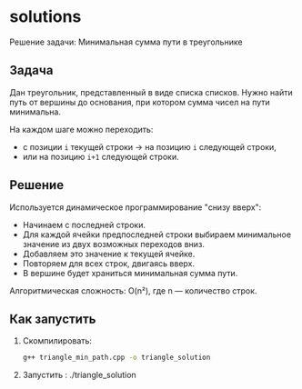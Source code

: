 # solutions

Решение задачи: Минимальная сумма пути в треугольнике

## Задача

Дан треугольник, представленный в виде списка списков. Нужно найти путь от вершины до основания, при котором сумма чисел на пути минимальна.

На каждом шаге можно переходить:
- с позиции `i` текущей строки → на позицию `i` следующей строки,
- или на позицию `i+1` следующей строки.

## Решение

Используется динамическое программирование "снизу вверх":
- Начинаем с последней строки.
- Для каждой ячейки предпоследней строки выбираем минимальное значение из двух возможных переходов вниз.
- Добавляем это значение к текущей ячейке.
- Повторяем для всех строк, двигаясь вверх.
- В вершине будет храниться минимальная сумма пути.

Алгоритмическая сложность: O(n²), где n — количество строк.

## Как запустить

1. Скомпилировать:
   ```bash
   g++ triangle_min_path.cpp -o triangle_solution
2. Запустить :
  ./triangle_solution
